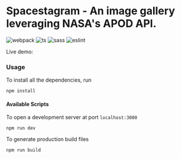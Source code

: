 # Spacestagram - An image gallery leveraging NASA's APOD API.
![webpack](https://img.shields.io/badge/webpack-2b3b42?style=for-the-badge&logo=webpack&logoColor=85c6e8)
![ts](https://img.shields.io/badge/TypeScript-007ACC?style=for-the-badge&logo=typescript&logoColor=white )
![sass](https://img.shields.io/badge/Sass-CC6699?logo=sass&logoColor=white&style=for-the-badge)
![eslint](https://img.shields.io/badge/eslint-eeeeee?style=for-the-badge&logo=eslint&logoColor=4b32c3)

Live demo: 

### Usage

To install all the dependencies, run

    npm install

 

#### Available Scripts
To open a development server at port `localhost:3000`

    npm run dev
To generate production build files

    npm run build
